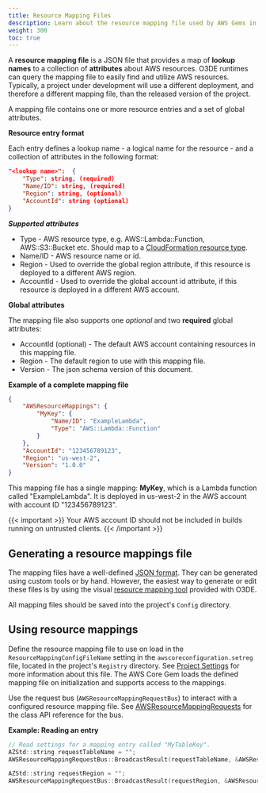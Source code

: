 ```yaml
---
title: Resource Mapping Files
description: Learn about the resource mapping file used by AWS Gems in the Open 3D Engine (O3DE).
weight: 300
toc: true
---
```


A **resource mapping file** is a JSON file that provides a map of **lookup names** to a collection of **attributes** about AWS resources. O3DE runtimes can query the mapping file to easily find and utilize AWS resources. Typically, a project under development will use a different deployment, and therefore a different mapping file, than the released version of the project.

A mapping file contains one or more resource entries and a set of global attributes.

**Resource entry format**

Each entry defines a lookup name - a logical name for the resource - and a collection of attributes in the following format:

```json
"<lookup name>":  {
    "Type": string, (required)
    "Name/ID": string, (required)
    "Region": string, (optional)
    "AccountId": string (optional)
}
```

***Supported attributes***
* Type - AWS resource type, e.g. AWS::Lambda::Function, AWS::S3::Bucket etc. Should map to a [CloudFormation resource type](https://docs.aws.amazon.com/AWSCloudFormation/latest/UserGuide/aws-template-resource-type-ref.html).
* Name/ID - AWS resource name or id.
* Region - Used to override the global region attribute, if this resource is deployed to a different AWS region.
* AccountId - Used to override the global account id attribute, if this resource is deployed in a different AWS account.

**Global attributes**

The mapping file also supports one _optional_ and two **required** global attributes:

* AccountId (optional) - The default AWS account containing resources in this mapping file.
* Region - The default region to use with this mapping file.
* Version - The json schema version of this document.

**Example of a complete mapping file**

```json
{
    "AWSResourceMappings": {
        "MyKey": {
            "Name/ID": "ExampleLambda",
            "Type": "AWS::Lambda::Function"
        }
    },
    "AccountId": "123456789123",
    "Region": "us-west-2",
    "Version": "1.0.0"
}
```

This mapping file has a single mapping: **MyKey**, which is a Lambda function called "ExampleLambda". It is deployed in us-west-2 in the AWS account with account ID "123456789123".

{{< important >}}
Your AWS account ID should not be included in builds running on untrusted clients.
{{< /important >}}

## Generating a resource mappings file

The mapping files have a well-defined [JSON format](/docs/user-guide/gems/reference/aws/aws-core/resource-mapping-schema/). They can be generated using custom tools or by hand. However, the easiest way to generate or edit these files is by using the visual [resource mapping tool](/docs/user-guide/gems/reference/aws/aws-core/resource-mapping-tool/) provided with O3DE.

All mapping files should be saved into the project's `Config` directory.

## Using resource mappings

Define the resource mapping file to use on load in the `ResourceMappingConfigFileName` setting in the `awscoreconfiguration.setreg` file, located in the project's `Registry` directory. See [Project Settings](./getting-started/#project-settings) for more information about this file. The AWS Core Gem loads the defined mapping file on initialization and supports access to the mappings.

Use the request bus (`AWSResourceMappingRequestBus`) to interact with a configured resource mapping file. See [AWSResourceMappingRequests](https://o3de.org/docs/api/gems/awscore/class_a_w_s_core_1_1_a_w_s_resource_mapping_requests.html) for the class API reference for the bus.

**Example: Reading an entry**

```cpp
// Read settings for a mapping entry called "MyTableKey".
AZStd::string requestTableName = "";
AWSResourceMappingRequestBus::BroadcastResult(requestTableName, &AWSResourceMappingRequests::GetResourceNameId, "MyTableKey");

AZStd::string requestRegion = "";
AWSResourceMappingRequestBus::BroadcastResult(requestRegion, &AWSResourceMappingRequests::GetResourceRegion, "MyTableKey");
```
